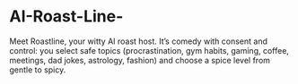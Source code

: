 # AI-Roast-Line-
Meet Roastline, your witty AI roast host. It’s comedy with consent and control: you select safe topics (procrastination, gym habits, gaming, coffee, meetings, dad jokes, astrology, fashion) and choose a spice level from gentle to spicy.
